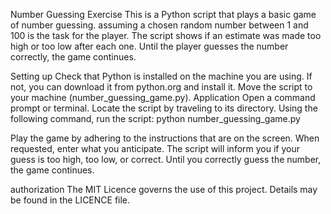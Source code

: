 Number Guessing Exercise
This is a Python script that plays a basic game of number guessing. assuming a chosen random number between 1 and 100 is the task for the player. The script shows if an estimate was made too high or too low after each one. Until the player guesses the number correctly, the game continues.


Setting up
Check that Python is installed on the machine you are using. If not, you can download it from python.org and install it.
Move the script to your machine (number_guessing_game.py).
Application
Open a command prompt or terminal.
Locate the script by traveling to its directory.
Using the following command, run the script:
python number_guessing_game.py

Play the game by adhering to the instructions that are on the screen.
When requested, enter what you anticipate. The script will inform you if your guess is too high, too low, or correct.
Until you correctly guess the number, the game continues.


authorization
The MIT Licence governs the use of this project. Details may be found in the LICENCE file.

